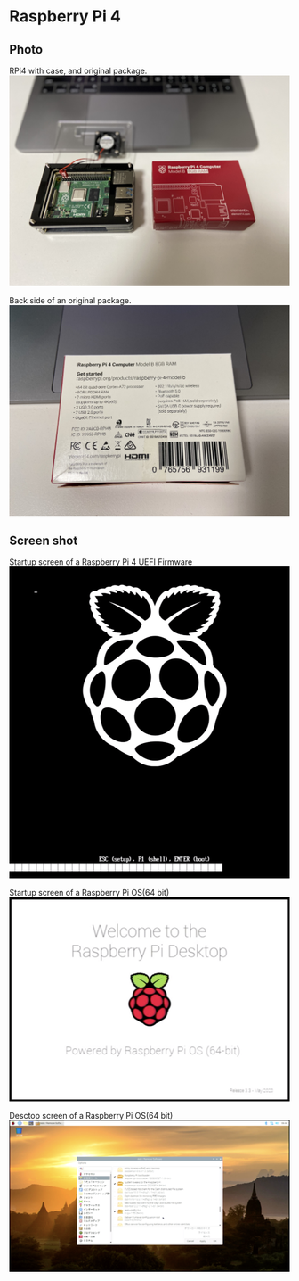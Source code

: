 # Raspberry Pi 4

## Photo

RPi4 with case, and original package.
![rpi4_01](image/rpi4_01.jpg)

Back side of an original package.
![rpi4_02](image/rpi4_02.jpg)

## Screen shot

Startup screen of a Raspberry Pi 4 UEFI Firmware
![rpi4_03](image/rpi4_03.png)

Startup screen of a Raspberry Pi OS(64 bit)
![rpi4_04](image/rpi4_04.png)

Desctop screen of a Raspberry Pi OS(64 bit)
![rpi4_05](image/rpi4_05.png)
